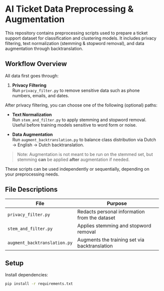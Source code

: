 # AI Ticket Data Preprocessing & Augmentation

This repository contains preprocessing scripts used to prepare a ticket support dataset for classification and clustering models. It includes privacy filtering, text normalization (stemming & stopword removal), and data augmentation through backtranslation.

## Workflow Overview

All data first goes through:

1. **Privacy Filtering**  
   Run `privacy_filter.py` to remove sensitive data such as phone numbers, emails, and dates.

After privacy filtering, you can choose one of the following (optional) paths:

- **Text Normalization**  
  Run `stem_and_filter.py` to apply stemming and stopword removal. Useful before training models sensitive to word form or noise.

- **Data Augmentation**  
  Run `augment_backtranslation.py` to balance class distribution via Dutch → English → Dutch backtranslation.

> Note: Augmentation is not meant to be run on the stemmed set, 
> but stemming **can** be applied **after** augmentation if needed.



These scripts can be used independently or sequentially, depending on your preprocessing needs.

## File Descriptions

| File                     | Purpose                                           |
|--------------------------|---------------------------------------------------|
| `privacy_filter.py`      | Redacts personal information from the dataset     |
| `stem_and_filter.py`     | Applies stemming and stopword removal             |
| `augment_backtranslation.py` | Augments the training set via backtranslation  |

## Setup

Install dependencies:

```bash
pip install -r requirements.txt

